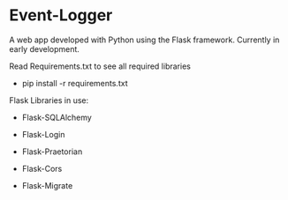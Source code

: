 # Event-Logger
A web app developed with Python using the Flask framework. Currently in early development.

Read Requirements.txt to see all required libraries

- pip install -r requirements.txt

Flask Libraries in use:

- Flask-SQLAlchemy

- Flask-Login

- Flask-Praetorian

- Flask-Cors

- Flask-Migrate

